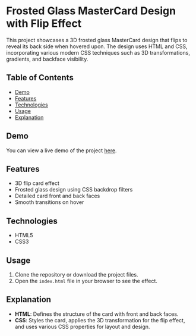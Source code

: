 # Frosted Glass MasterCard Design with Flip Effect

This project showcases a 3D frosted glass MasterCard design that flips to reveal its back side when hovered upon. The design uses HTML and CSS, incorporating various modern CSS techniques such as 3D transformations, gradients, and backface visibility.

## Table of Contents

- [Demo](#demo)
- [Features](#features)
- [Technologies](#technologies)
- [Usage](#usage)
- [Explanation](#explanation)

## Demo

You can view a live demo of the project [here](https://flippingcard91.netlify.app/).

## Features

- 3D flip card effect
- Frosted glass design using CSS backdrop filters
- Detailed card front and back faces
- Smooth transitions on hover

## Technologies

- HTML5
- CSS3

## Usage

1. Clone the repository or download the project files.
2. Open the `index.html` file in your browser to see the effect.

## Explanation

- **HTML**: Defines the structure of the card with front and back faces.
- **CSS**: Styles the card, applies the 3D transformation for the flip effect, and uses various CSS properties for layout and design.
